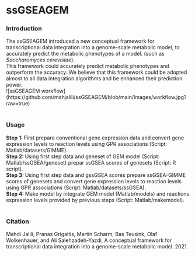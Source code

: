 # ssGSEAGEM

<h3>Introduction</h3>
The ssGSEAGEM introduced a new conceptual framework for transcriptional data integration into a genome-scale metabolic model, to accurately predict the metabolic phenotypes of a model. (such as <i>Saccharomyces cerevisiae</i>).<br>
This framework could accurately predict metabolic phenotypes and outperform the accuracy. We believe that this framework could be adopted almost to all data integration algorithms and be enhanced their prediction power.<br>
![ssGSEAGEM workflow](https://github.com/mahjalili/ssGSEAGEM/blob/main/Images/workflow.jpg?raw=true)
<br>
<br>
<h3>Usage</h3>
<b>Step 1: </b>First prepare conventional gene expression data and convert gene expression levels to reaction levels using GPR associations (Script: Matlab/datasets/GIMME).<br>
<b>Step 2: </b>Using first step data and geneset of GEM model (Script: Matlab/ssGSEA/geneset) prepar ssGSEA scores of genesets (Script: R script).<br>
<b>Step 3: </b>Using first step data and gssGSEA scores prepare ssGSEA-GIMME scores of genesets and convert gene expression levels to reaction levels using GPR associations (Script: Matlab/datasets/ssGSEA).<br>
<b>Step 4: </b>Make model by integrate GEM model (Matlab/models) and reactions expression levels provided by previous steps (Script: Matlab/makemodel).
<br>
<br>
<h3>Citation</h3>
Mahdi Jalili, Pranas Grigaitis, Martin Scharm, Bas Teusink, Olaf Wolkenhauer, and Ali Salehzadeh-Yazdi, A conceptual framework for transcriptional data integration into a genome-scale metabolic model. 2021.

